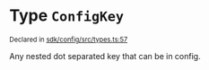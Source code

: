 # Type `ConfigKey`
<sub>Declared in [sdk/config/src/types.ts:57](https://github.com/dxos/dxos/blob/88f322397/packages/sdk/config/src/types.ts#L57)</sub>


Any nested dot separated key that can be in config.



